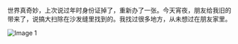 世界真奇妙，上次说过年时身份证掉了，重新办了一张。今天宵夜，朋友给我旧的带来了，说搞大扫除在沙发缝里找到的。我找过很多地方，从未想过在朋友家里。

![Image 1](https://files.e5n.cc/media_attachments/files/114/868/555/684/046/650/original/9185c860d9e1441b.jpg)